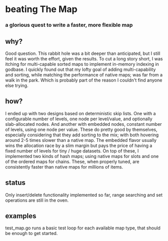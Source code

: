 # beating The Map
### a glorious quest to write a faster, more flexible map

## why?
Good question. This rabbit hole was a bit deeper than anticipated, but I still feel it was worth the effort, given the results. To cut a long story short, I was itching for multi-capable sorted maps to implement in-memory indexing in godbase. I quickly found out that my lofty goal of adding multi-capability and sorting, while matching the performance of native maps; was far from a walk in the park. Which is probably part of the reason I couldn't find anyone else trying.

## how?
I ended up with two designs based on deterministic skip lists. One with a configurable number of levels, one node per level/value, and optionally slab-allocated nodes. And another with embedded nodes, constant number of levels, using one node per value. These do pretty good by themselves, especially considering that they add sorting to the mix; with both hovering around 2-5 times slower than a native map. The embedded flavor usually wins the allocation race by a slim margin but pays the price of having a fixed number of levels for tiny / huge datasets. On top of these, I implemented two kinds of hash maps; using native maps for slots and one of the ordered maps for chains. These, when properly tuned, are consistently faster than native maps for millions of items.

## status
Only insert/delete functionality implemented so far, range searching and set operations are still in the oven.

## examples
test_map.go runs a basic test loop for each available map type, that should be enough to get started.